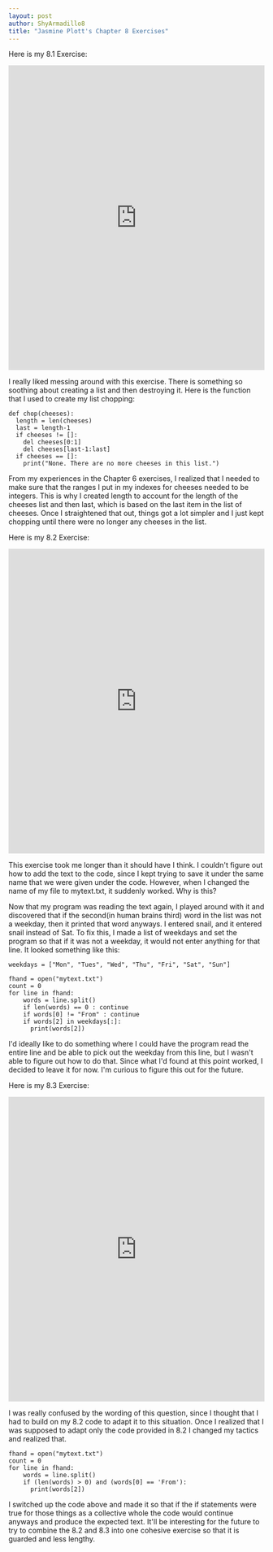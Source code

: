 ```yaml
---
layout: post
author: ShyArmadillo8
title: "Jasmine Plott's Chapter 8 Exercises"
---
```


Here is my 8.1 Exercise:
<iframe src="https://trinket.io/embed/python/1acf97e19a" width="100%" height="600" frameborder="0" marginwidth="0" marginheight="0" allowfullscreen></iframe>

I really liked messing around with this exercise.  There is something so soothing about creating a list and then destroying it.  Here is the function that I used to create my list chopping:

```
def chop(cheeses):
  length = len(cheeses)
  last = length-1
  if cheeses != []:
    del cheeses[0:1]
    del cheeses[last-1:last]
  if cheeses == []:
    print("None. There are no more cheeses in this list.")
```

From my experiences in the Chapter 6 exercises, I realized that I needed to make sure that the ranges I put in my indexes for cheeses needed to be integers.  This is why I created length to account for the length of the cheeses list and then last, which is based on the last item in the list of cheeses.  Once I straightened that out, things got a lot simpler and I just kept chopping until there were no longer any cheeses in the list.

Here is my 8.2 Exercise:
<iframe src="https://trinket.io/embed/python/b7d27fbe3b" width="100%" height="600" frameborder="0" marginwidth="0" marginheight="0" allowfullscreen></iframe>

This exercise took me longer than it should have I think.  I couldn't figure out how to add the text to the code, since I kept trying to
save it under the same name that we were given under the code.  However, when I changed the name of my file to mytext.txt, it suddenly worked. Why is this?

Now that my program was reading the text again, I played around with it and discovered that if the second(in human brains third) word in 
the list was not a weekday, then it printed that word anyways.  I entered snail, and it entered snail instead of Sat.  To fix this, I made a list of weekdays and set the program so that if it was not a weekday, it would not enter anything for that line.  It looked something like this:

```
weekdays = ["Mon", "Tues", "Wed", "Thu", "Fri", "Sat", "Sun"]

fhand = open("mytext.txt")
count = 0
for line in fhand:
    words = line.split()
    if len(words) == 0 : continue
    if words[0] != "From" : continue
    if words[2] in weekdays[:]:
      print(words[2])
```

I'd ideally like to do something where I could have the program read the entire line and be able to pick out the weekday from this line,
but I wasn't able to figure out how to do that.  Since what I'd found at this point worked, I decided to leave it for now. I'm curious to
figure this out for the future.

Here is my 8.3 Exercise:
<iframe src="https://trinket.io/embed/python/adab0843e2" width="100%" height="600" frameborder="0" marginwidth="0" marginheight="0" allowfullscreen></iframe>

I was really confused by the wording of this question, since I thought that I had to build on my 8.2 code to adapt it to this situation.
Once I realized that I was supposed to adapt only the code provided in 8.2 I changed my tactics and realized that. 

```
fhand = open("mytext.txt")
count = 0
for line in fhand:
    words = line.split()
    if (len(words) > 0) and (words[0] == 'From'):
      print(words[2])
```

I switched up the code above and made it so that if the if statements were true for those things as a collective whole the code would
continue anyways and produce the expected text.  It'll be interesting for the future to try to combine the 8.2 and 8.3 into one cohesive
exercise so that it is guarded and less lengthy.
